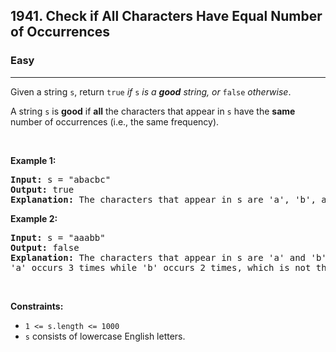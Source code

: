 <h2>1941. Check if All Characters Have Equal Number of Occurrences</h2><h3>Easy</h3><hr><div><p>Given a string <code>s</code>, return <code>true</code><em> if </em><code>s</code><em> is a <strong>good</strong> string, or </em><code>false</code><em> otherwise</em>.</p>

<p>A string <code>s</code> is <strong>good</strong> if <strong>all</strong> the characters that appear in <code>s</code> have the <strong>same</strong> number of occurrences (i.e., the same frequency).</p>

<p>&nbsp;</p>
<p><strong>Example 1:</strong></p>

<pre style="position: relative;"><strong>Input:</strong> s = "abacbc"
<strong>Output:</strong> true
<strong>Explanation:</strong> The characters that appear in s are 'a', 'b', and 'c'. All characters occur 2 times in s.
<div class="open_grepper_editor" title="Edit &amp; Save To Grepper"></div></pre>

<p><strong>Example 2:</strong></p>

<pre style="position: relative;"><strong>Input:</strong> s = "aaabb"
<strong>Output:</strong> false
<strong>Explanation:</strong> The characters that appear in s are 'a' and 'b'.
'a' occurs 3 times while 'b' occurs 2 times, which is not the same number of times.
<div class="open_grepper_editor" title="Edit &amp; Save To Grepper"></div></pre>

<p>&nbsp;</p>
<p><strong>Constraints:</strong></p>

<ul>
	<li><code>1 &lt;= s.length &lt;= 1000</code></li>
	<li><code>s</code> consists of lowercase English letters.</li>
</ul>
</div>